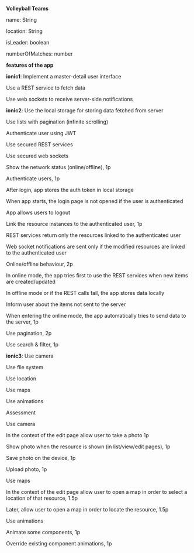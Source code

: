 **Volleyball Teams**

name: String

location: String

isLeader: boolean

numberOfMatches: number

**features of the app**

**ionic1**:
Implement a master-detail user interface

Use a REST service to fetch data

Use web sockets to receive server-side notifications

**ionic2**:
Use the local storage for storing data fetched from server

Use lists with pagination (infinite scrolling)

Authenticate user using JWT

Use secured REST services

Use secured web sockets


Show the network status (online/offline), 1p

Authenticate users, 1p

After login, app stores the auth token in local storage

When app starts, the login page is not opened if the user is authenticated

App allows users to logout

Link the resource instances to the authenticated user, 1p

REST services return only the resources linked to the authenticated user

Web socket notifications are sent only if the modified resources are linked to the authenticated user

Online/offline behaviour, 2p

In online mode, the app tries first to use the REST services when new items are created/updated

In offline mode or if the REST calls fail, the app stores data locally

Inform user about the items not sent to the server

When entering the online mode, the app automatically tries to send data to the server, 1p

Use pagination, 2p

Use search & filter, 1p

**ionic3**:
Use camera

Use file system

Use location

Use maps

Use animations

Assessment

Use camera

In the context of the edit page allow user to take a photo 1p

Show photo when the resource is shown (in list/view/edit pages), 1p

Save photo on the device, 1p

Upload photo, 1p

Use maps

In the context of the edit page allow user to open a map in order to select a location of that resource, 1.5p

Later, allow user to open a map in order to locate the resource, 1.5p

Use animations

Animate some components, 1p

Override existing component animations, 1p